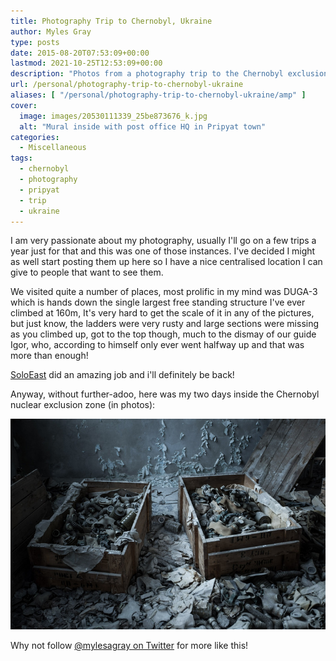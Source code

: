 ```yaml
---
title: Photography Trip to Chernobyl, Ukraine
author: Myles Gray
type: posts
date: 2015-08-20T07:53:09+00:00
lastmod: 2021-10-25T12:53:09+00:00
description: "Photos from a photography trip to the Chernobyl exclusion zone"
url: /personal/photography-trip-to-chernobyl-ukraine
aliases: [ "/personal/photography-trip-to-chernobyl-ukraine/amp" ]
cover:
  image: images/20530111339_25be873676_k.jpg
  alt: "Mural inside with post office HQ in Pripyat town"
categories:
  - Miscellaneous
tags:
  - chernobyl
  - photography
  - pripyat
  - trip
  - ukraine
---
```


I am very passionate about my photography, usually I'll go on a few trips a year just for that and this was one of those instances. I've decided I might as well start posting them up here so I have a nice centralised location I can give to people that want to see them.

We visited quite a number of places, most prolific in my mind was DUGA-3 which is hands down the single largest free standing structure I've ever climbed at 160m, It's very hard to get the scale of it in any of the pictures, but just know, the ladders were very rusty and large sections were missing as you climbed up, got to the top though, much to the dismay of our guide Igor, who, according to himself only ever went halfway up and that was more than enough!

[SoloEast][1] did an amazing job and i'll definitely be back!

Anyway, without further-adoo, here was my two days inside the Chernobyl nuclear exclusion zone (in photos):

[![Gas masks inside Pripyat school][3]][4]

Why not follow [@mylesagray on Twitter][2] for more like this!

 [1]: http://tourkiev.com/twoday/
 [2]: https://twitter.com/mylesagray
 [3]: images/8983d1d94159794b806b0de9250d3c56.jpeg
 [4]: https://adobe.ly/2x4PTAk